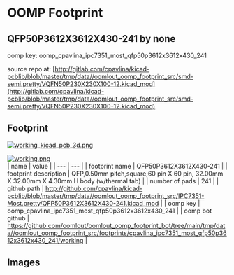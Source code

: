 # OOMP Footprint  
## QFP50P3612X3612X430-241  by none  
  
oomp key: oomp_cpavlina_ipc7351_most_qfp50p3612x3612x430_241  
  
source repo at: [http://gitlab.com/cpavlina/kicad-pcblib/blob/master/tmp/data//oomlout_oomp_footprint_src/smd-semi.pretty/VQFN50P230X230X100-12.kicad_mod](http://gitlab.com/cpavlina/kicad-pcblib/blob/master/tmp/data//oomlout_oomp_footprint_src/smd-semi.pretty/VQFN50P230X230X100-12.kicad_mod)  
## Footprint  
  
[![working_kicad_pcb_3d.png](working_kicad_pcb_3d_600.png)](working_kicad_pcb_3d.png)  
  
[![working.png](working_600.png)](working.png)  
| name | value | 
| --- | --- | 
| footprint name | QFP50P3612X3612X430-241 | 
| footprint description | QFP,0.50mm pitch,square;60 pin X 60 pin, 32.00mm X 32.00mm X 4.30mm H body (w/thermal tab) | 
| number of pads | 241 | 
| github path | http://github.com/cpavlina/kicad-pcblib/blob/master/tmp/data//oomlout_oomp_footprint_src/IPC7351-Most.pretty/QFP50P3612X3612X430-241.kicad_mod | 
| oomp key | oomp_cpavlina_ipc7351_most_qfp50p3612x3612x430_241 | 
| oomp bot github | https://github.com/oomlout/oomlout_oomp_footprint_bot/tree/main/tmp/data//oomlout_oomp_footprint_src/footprints/cpavlina_ipc7351_most_qfp50p3612x3612x430_241/working | 
## Images  
